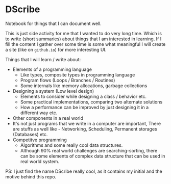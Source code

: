 # DScribe
Notebook for things that I can document well.

This is just side activity for me that I wanted to do very long time. Which is to write (short summaries) about things that I am interested in learning. If I fill the content I gather over some time is some what meaningful I will create a site (like on `github.io`) for more interesting UI.

Things that I will learn / write about:
- Elements of a programming language
  - Like types, composite types in programming language
  - Program flows (Loops / Branches / Routines)
  - Some internals like memory allocations, garbage collections
- Designing a system (Low level design)
  -  Elements to consider while designing a class / behavior etc.
  -  Some practical implementations, comparing two alternate solutions
  -  How a performance can be improved by just designing it in a different way etc.
-  Other components in a real world
  -  It's not just programs that we write in a computer are important, There are stuffs as well like
    - Networking, Scheduling, Permanent storages (Databases) etc.
- Competitve programming
  - Algorithms and some really cool data structures.
  - Although 90% real world challenges are searching-sorting, there can be some elements of complex data structure that can be used in real world system.
 
PS: I just find the name DScribe really cool, as it contains my initial and the motive behind this repo.
